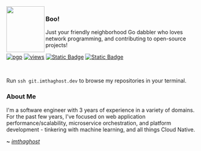 <img align="left" src="https://i.imgur.com/vmwlZH1.png" width="100" height="120">

### Boo!

Just your friendly neighborhood Go dabbler who loves network programming, and contributing to open-source projects! 




[![pgp](https://img.shields.io/badge/pgp-0x1C941973709A1830-313131?style=flat&labelColor=545454&color=313131)](https://github.com/imthaghost.gpg) 
[![views](https://komarev.com/ghpvc/?username=imthaghost&style=flat&color=313131&label=views&abbreviated=true)](https://github.com/imthaghost)
[![Static Badge](https://img.shields.io/badge/Instagram-gray?style=flat&labelColor=545454&color=313131&logo=instagram)](https://instagram.com/thaghxst)
[![Static Badge](https://img.shields.io/badge/Discord-gray?style=flat&labelColor=545454&color=313131&logo=discord)](https://discordapp.com/users/431166312782364692)

<br>

Run `ssh git.imthaghost.dev` to browse my repositories in your terminal.

### About Me

I'm a software engineer with 3 years of experience in a variety of domains. For the past few years, I've focused on web application performance/scalability, microservice orchestration, and platform development - tinkering with machine learning, and all things Cloud Native.


**~** [_imthaghost_](https://garyf.dev/)